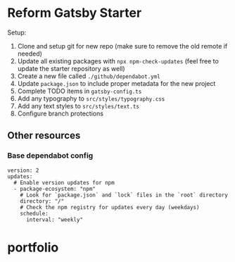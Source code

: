 # Reform Gatsby Starter

Setup:

1. Clone and setup git for new repo (make sure to remove the old remote if needed)
2. Update all existing packages with `npx npm-check-updates` (feel free to update the starter repository as well)
3. Create a new file called `./github/dependabot.yml`
4. Update `package.json` to include proper metadata for the new project
5. Complete TODO items in `gatsby-config.ts`
6. Add any typography to `src/styles/typography.css`
7. Add any text styles to `src/styles/text.ts`
8. Configure branch protections

## Other resources

### Base dependabot config

```
version: 2
updates:
  # Enable version updates for npm
  - package-ecosystem: "npm"
    # Look for `package.json` and `lock` files in the `root` directory
    directory: "/"
    # Check the npm registry for updates every day (weekdays)
    schedule:
      interval: "weekly"
```
# portfolio
